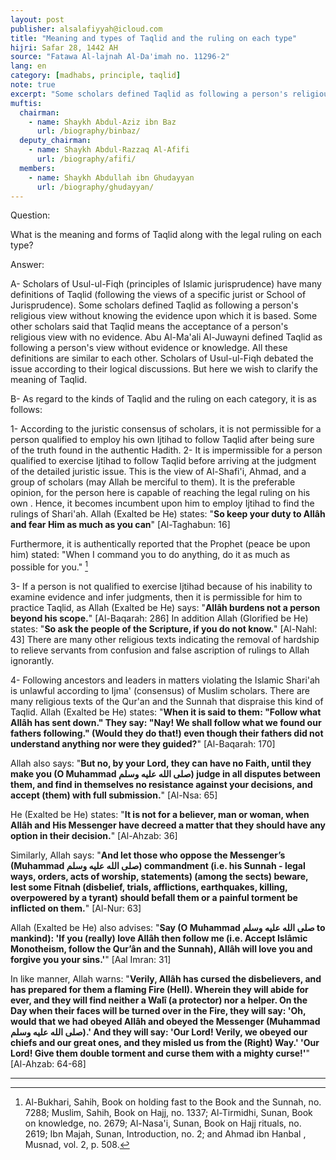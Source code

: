 ```yaml
---
layout: post
publisher: alsalafiyyah@icloud.com
title: "Meaning and types of Taqlid and the ruling on each type"
hijri: Safar 28, 1442 AH
source: "Fatawa Al-lajnah Al-Da'imah no. 11296-2"
lang: en
category: [madhabs, principle, taqlid]
note: true
excerpt: "Some scholars defined Taqlid as following a person's religious view without knowing the evidence upon which it is based. Some other scholars said that Taqlid means the acceptance of a person's religious view with no evidence."
muftis:
  chairman: 
    - name: Shaykh Abdul-Aziz ibn Baz
      url: /biography/binbaz/
  deputy_chairman:
    - name: Shaykh Abdul-Razzaq Al-Afifi
      url: /biography/afifi/
  members: 
    - name: Shaykh Abdullah ibn Ghudayyan
      url: /biography/ghudayyan/
---
```


Question:

What is the meaning and forms of Taqlid along with the legal ruling on each type? 

Answer:

A- Scholars of Usul-ul-Fiqh (principles of Islamic jurisprudence) have many definitions of Taqlid (following the views of a specific jurist or School of Jurisprudence). Some scholars defined Taqlid as following a person's religious view without knowing the evidence upon which it is based. Some other scholars said that Taqlid means the acceptance of a person's religious view with no evidence. Abu Al-Ma'ali Al-Juwayni defined Taqlid as following a person's view without evidence or knowledge. All these definitions are similar to each other. Scholars of Usul-ul-Fiqh debated the issue according to their logical discussions. But here we wish to clarify the meaning of Taqlid. 

B- As regard to the kinds of Taqlid and the ruling on each category, it is as follows:

1- According to the juristic consensus of scholars, it is not permissible for a person qualified to employ his own Ijtihad to follow Taqlid after being sure of the truth found in the authentic Hadith. 
2- It is impermissible for a person qualified to exercise Ijtihad to follow Taqlid before arriving at the judgment of the detailed juristic issue. This is the view of Al-Shafi'i, Ahmad, and a group of scholars (may Allah be merciful to them). It is the preferable opinion, for the person here is capable of reaching the legal ruling on his own . Hence, it becomes incumbent upon him to employ Ijtihad to find the rulings of Shari'ah. Allah (Exalted be He) states: "**So keep your duty to Allâh and fear Him as much as you can**" [Al-Taghabun: 16]

Furthermore, it is authentically reported that the Prophet (peace be upon him) stated: "When I command you to do anything, do it as much as possible for you." [^1]

3- If a person is not qualified to exercise Ijtihad because of his inability to examine evidence and infer judgments, then it is permissible for him to practice Taqlid, as Allah (Exalted be He) says: "**Allâh burdens not a person beyond his scope.**" [Al-Baqarah: 286] In addition Allah (Glorified be He) states: "**So ask the people of the Scripture, if you do not know.**" [Al-Nahl: 43] There are many other religious texts indicating the removal of hardship to relieve servants from confusion and false ascription of rulings to Allah ignorantly. 

4- Following ancestors and leaders in matters violating the Islamic Shari'ah is unlawful according to Ijma' (consensus) of Muslim scholars. There are many religious texts of the Qur'an and the Sunnah that dispraise this kind of Taqlid. Allah (Exalted be He) states: "**When it is said to them: "Follow what Allâh has sent down." They say: "Nay! We shall follow what we found our fathers following." (Would they do that!) even though their fathers did not understand anything nor were they guided?**" [Al-Baqarah: 170] 

Allah also says: "**But no, by your Lord, they can have no Faith, until they make you (O Muhammad صلى الله عليه وسلم) judge in all disputes between them, and find in themselves no resistance against your decisions, and accept (them) with full submission.**" [Al-Nsa: 65]

He (Exalted be He) states: "**It is not for a believer, man or woman, when Allâh and His Messenger have decreed a matter that they should have any option in their decision.**" [Al-Ahzab: 36] 

Similarly, Allah says: "**And let those who oppose the Messenger’s (Muhammad صلى الله عليه وسلم) commandment (i.e. his Sunnah - legal ways, orders, acts of worship, statements) (among the sects) beware, lest some Fitnah (disbelief, trials, afflictions, earthquakes, killing, overpowered by a tyrant) should befall them or a painful torment be inflicted on them.**" [Al-Nur: 63]

Allah (Exalted be He) also advises: "**Say (O Muhammad صلى الله عليه وسلم to mankind): 'If you (really) love Allâh then follow me (i.e. Accept Islâmic Monotheism, follow the Qur’ân and the Sunnah), Allâh will love you and forgive you your sins.'**" [Aal Imran: 31]

In like manner, Allah warns: "**Verily, Allâh has cursed the disbelievers, and has prepared for them a flaming Fire (Hell). Wherein they will abide for ever, and they will find neither a Walî (a protector) nor a helper. On the Day when their faces will be turned over in the Fire, they will say: 'Oh, would that we had obeyed Allâh and obeyed the Messenger (Muhammad صلى الله عليه وسلم).' And they will say: 'Our Lord! Verily, we obeyed our chiefs and our great ones, and they misled us from the (Right) Way.' 'Our Lord! Give them double torment and curse them with a mighty curse!'**" [Al-Ahzab: 64-68]

---

[^1]: Al-Bukhari, Sahih, Book on holding fast to the Book and the Sunnah, no. 7288; Muslim, Sahih, Book on Hajj, no. 1337; Al-Tirmidhi, Sunan, Book on knowledge, no. 2679; Al-Nasa'i, Sunan, Book on Hajj rituals, no. 2619; Ibn Majah, Sunan, Introduction, no. 2; and Ahmad ibn Hanbal , Musnad, vol. 2, p. 508.
